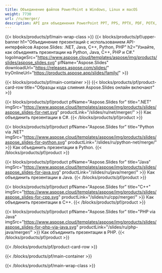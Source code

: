 ```yaml
---
title: Объединение файлов PowerPoint в Windows, Linux и macOS
weight: 7730
url: /ru/merger/
description: API для объединения PowerPoint PPT, PPS, PPTX, PDF, POTX, PPSX, PPTM, PPSM, POTM, ODP и OTP
---
```


{{< blocks/products/pf/main-wrap-class >}}
{{< blocks/products/pf/upper-banner h1="Объединение презентаций с использованием API-интерфейсов Aspose.Slides: .NET, Java, C++, Python, PHP" h2="Узнайте, как объединять презентации на Python, Java, C++, PHP и C#." logoImageSrc="https://www.aspose.cloud/templates/aspose/img/products/slides/aspose_slides.svg" pfName="Aspose.Slides" downloadUrl="https://releases.aspose.com/slides/" tryOnlineUrl="https://products.aspose.app/slides/family/" >}}

{{< blocks/products/pf/main-container >}}
{{< blocks/products/pf/product-card-row title="Образцы кода слияния Aspose.Slides онлайн включают" >}}

{{< blocks/products/pf/product pfName="Aspose.Slides for" title=".NET" imgSrc="https://www.aspose.cloud/templates/aspose/img/products/slides/aspose_slides-for-net.svg" productLink="/slides/ru/net/merger/" >}}
Как объединить презентации в C#.
{{< /blocks/products/pf/product >}}

{{< blocks/products/pf/product pfName="Aspose.Slides for" title="Python via .NET" imgSrc="https://www.aspose.cloud/templates/aspose/img/products/slides/aspose_slides-for-python.svg" productLink="/slides/ru/python-net/merge/" >}}
Как объединить презентации в Python.
{{< /blocks/products/pf/product >}}

{{< blocks/products/pf/product pfName="Aspose.Slides for" title="Java" imgSrc="https://www.aspose.cloud/templates/aspose/img/products/slides/aspose_slides-for-java.svg" productLink="/slides/ru/java/merger/" >}}
Как объединить презентации в Java.
{{< /blocks/products/pf/product >}}

{{< blocks/products/pf/product pfName="Aspose.Slides for" title="C++" imgSrc="https://www.aspose.cloud/templates/aspose/img/products/slides/aspose_slides-for-cpp.svg" productLink="/slides/ru/cpp/merger/" >}}
Как объединить презентации в C++.
{{< /blocks/products/pf/product >}}

{{< blocks/products/pf/product pfName="Aspose.Slides for" title="PHP via Java" imgSrc="https://www.aspose.cloud/templates/aspose/img/products/slides/aspose_slides-for-php-via-java.svg" productLink="/slides/ru/php-java/merger/" >}}
Как объединить презентации в PHP.
{{< /blocks/products/pf/product >}}

{{< /blocks/products/pf/product-card-row >}}

{{< /blocks/products/pf/main-container >}}

{{< /blocks/products/pf/main-wrap-class >}}
